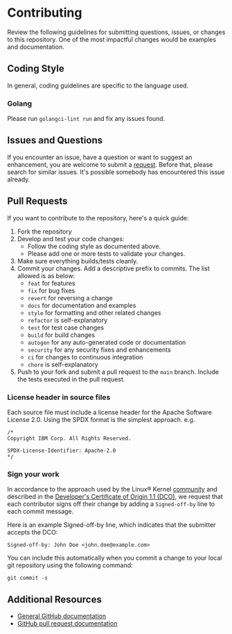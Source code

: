 # Contributing

Review the following guidelines for submitting questions, issues, or changes to this repository. One of the most impactful changes would be examples and documentation.

## Coding Style

In general, coding guidelines are specific to the language used.

### Golang

Please run `golangci-lint run` and fix any issues found.

## Issues and Questions

If you encounter an issue, have a question or want to suggest an enhancement, you are welcome to submit a [request](/issues).
Before that, please search for similar issues. It's possible somebody has encountered this issue already.

## Pull Requests

If you want to contribute to the repository, here's a quick guide:

1. Fork the repository
2. Develop and test your code changes:
    * Follow the coding style as documented above.
    * Please add one or more tests to validate your changes.
3. Make sure everything builds/tests cleanly.
4. Commit your changes. Add a descriptive prefix to commits. The list allowed is as below:
   - `feat` for features
   - `fix` for bug fixes
   - `revert` for reversing a change
   - `docs` for documentation and examples
   - `style` for formatting and other related changes
   - `refactor` is self-explanatory
   - `test` for test case changes
   - `build` for build changes
   - `autogen` for any auto-generated code or documentation
   - `security` for any security fixes and enhancements
   - `ci` for changes to continuous integration
   - `chore` is self-explanatory
5. Push to your fork and submit a pull request to the `main` branch. Include the tests executed in the pull request.

### License header in source files

Each source file must include a license header for the Apache
Software License 2.0. Using the SPDX format is the simplest approach.
e.g.

```
/*
Copyright IBM Corp. All Rights Reserved.

SPDX-License-Identifier: Apache-2.0
*/
```

### Sign your work

In accordance to the approach used by the Linux® Kernel [community](https://elinux.org/Developer_Certificate_Of_Origin) and described in the [Developer's Certificate of Origin 1.1 (DCO)](https://github.com/hyperledger/fabric/blob/master/docs/source/DCO1.1.txt), we request that each contributor signs off their change by adding a `Signed-off-by` line to each commit message.

Here is an example Signed-off-by line, which indicates that the submitter accepts the DCO:

```
Signed-off-by: John Doe <john.doe@example.com>
```

You can include this automatically when you commit a change to your
local git repository using the following command:

```
git commit -s
```

## Additional Resources

* [General GitHub documentation](https://help.github.com/)
* [GitHub pull request documentation](https://help.github.com/send-pull-requests/)
